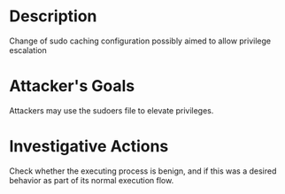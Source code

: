 # Description
Change of sudo caching configuration possibly aimed to allow privilege escalation
# Attacker's Goals
Attackers may use the sudoers file to elevate privileges.
# Investigative Actions
Check whether the executing process is benign, and if this was a desired behavior as part of its normal execution flow.
